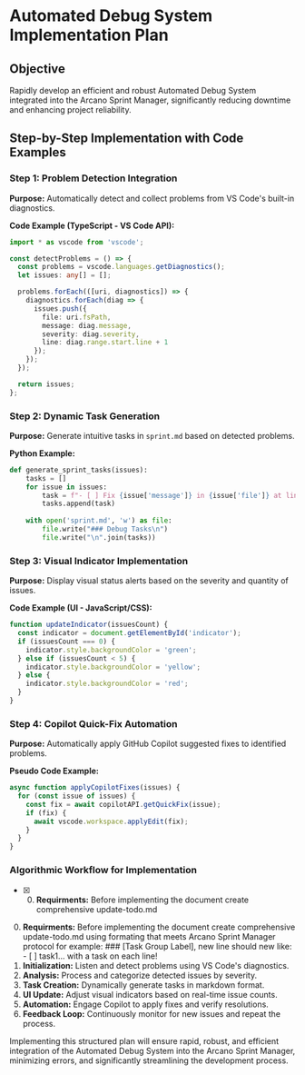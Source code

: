 # Automated Debug System Implementation Plan

## Objective

Rapidly develop an efficient and robust Automated Debug System integrated into the Arcano Sprint Manager, significantly reducing downtime and enhancing project reliability.

## Step-by-Step Implementation with Code Examples

### Step 1: Problem Detection Integration

**Purpose:** Automatically detect and collect problems from VS Code's built-in diagnostics.

**Code Example (TypeScript - VS Code API):**

```typescript
import * as vscode from 'vscode';

const detectProblems = () => {
  const problems = vscode.languages.getDiagnostics();
  let issues: any[] = [];

  problems.forEach(([uri, diagnostics]) => {
    diagnostics.forEach(diag => {
      issues.push({
        file: uri.fsPath,
        message: diag.message,
        severity: diag.severity,
        line: diag.range.start.line + 1
      });
    });
  });

  return issues;
};
```

### Step 2: Dynamic Task Generation

**Purpose:** Generate intuitive tasks in `sprint.md` based on detected problems.

**Python Example:**

```python
def generate_sprint_tasks(issues):
    tasks = []
    for issue in issues:
        task = f"- [ ] Fix {issue['message']} in {issue['file']} at line {issue['line']}"
        tasks.append(task)
    
    with open('sprint.md', 'w') as file:
        file.write("### Debug Tasks\n")
        file.write("\n".join(tasks))
```

### Step 3: Visual Indicator Implementation

**Purpose:** Display visual status alerts based on the severity and quantity of issues.

**Code Example (UI - JavaScript/CSS):**

```javascript
function updateIndicator(issuesCount) {
  const indicator = document.getElementById('indicator');
  if (issuesCount === 0) {
    indicator.style.backgroundColor = 'green';
  } else if (issuesCount < 5) {
    indicator.style.backgroundColor = 'yellow';
  } else {
    indicator.style.backgroundColor = 'red';
  }
}
```

### Step 4: Copilot Quick-Fix Automation

**Purpose:** Automatically apply GitHub Copilot suggested fixes to identified problems.

**Pseudo Code Example:**

```typescript
async function applyCopilotFixes(issues) {
  for (const issue of issues) {
    const fix = await copilotAPI.getQuickFix(issue);
    if (fix) {
      await vscode.workspace.applyEdit(fix);
    }
  }
}
```

### Algorithmic Workflow for Implementation

- [x] 0. **Requirments:** Before implementing the document create comprehensive update-todo.md

0. **Requirments:** Before implementing the document create comprehensive update-todo.md using formating that meets Arcano Sprint Manager protocol for example: ### [Task Group Label], new line should new like: - [ ] task1... with a task on each line!
1. **Initialization:** Listen and detect problems using VS Code's diagnostics.
2. **Analysis:** Process and categorize detected issues by severity.
3. **Task Creation:** Dynamically generate tasks in markdown format.
4. **UI Update:** Adjust visual indicators based on real-time issue counts.
5. **Automation:** Engage Copilot to apply fixes and verify resolutions.
6. **Feedback Loop:** Continuously monitor for new issues and repeat the process.

Implementing this structured plan will ensure rapid, robust, and efficient integration of the Automated Debug System into the Arcano Sprint Manager, minimizing errors, and significantly streamlining the development process.
